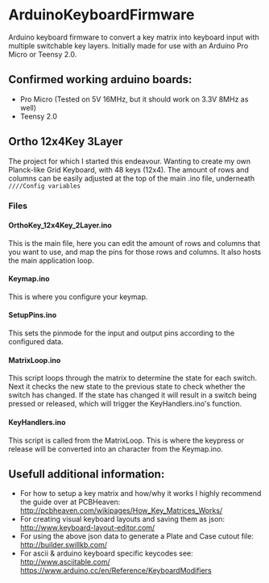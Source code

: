 # ArduinoKeyboardFirmware
Arduino keyboard firmware to convert a key matrix into keyboard input with multiple switchable key layers. Initially made for use with an Arduino Pro Micro or Teensy 2.0.

## Confirmed working arduino boards:
* Pro Micro (Tested on 5V 16MHz, but it should work on 3.3V 8MHz as well)
* Teensy 2.0

## Ortho 12x4Key 3Layer
The project for which I started this endeavour. Wanting to create my own Planck-like Grid Keyboard, with 48 keys (12x4). The amount of rows and columns can be easily adjusted at the top of the main .ino file, underneath `////Config variables` 

### Files
#### OrthoKey_12x4Key_2Layer.ino
This is the main file, here you can edit the amount of rows and columns that you want to use, and map the pins for those rows and columns.
It also hosts the main application loop.
#### Keymap.ino
This is where you configure your keymap.
#### SetupPins.ino
This sets the pinmode for the input and output pins according to the configured data.
#### MatrixLoop.ino
This script loops through the matrix to determine the state for each switch. Next it checks the new state to the previous state to check whether the switch has changed. If the state has changed it will result in a switch being pressed or released, which will trigger the KeyHandlers.ino's function.
#### KeyHandlers.ino
This script is called from the MatrixLoop. This is where the keypress or release will be converted into an character from the Keymap.ino.


## Usefull additional information:
* For how to setup a key matrix and how/why it works I highly recommend the guide over at PCBHeaven:  
http://pcbheaven.com/wikipages/How_Key_Matrices_Works/
* For creating visual keyboard layouts and saving them as json:  
http://www.keyboard-layout-editor.com/
* For using the above json data to generate a Plate and Case cutout file:  
http://builder.swillkb.com/
* For ascii & arduino keyboard specific keycodes see:  
http://www.asciitable.com/  
https://www.arduino.cc/en/Reference/KeyboardModifiers

